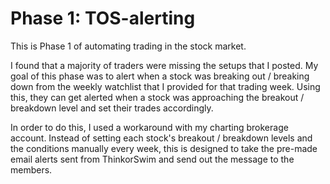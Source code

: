 # Phase 1: TOS-alerting

This is Phase 1 of automating trading in the stock market. 

I found that a majority of traders were missing the setups that I posted. My goal of this phase was to alert when a stock was breaking out / breaking down from the weekly watchlist that I provided for that trading week. Using this, they can get alerted when a stock was approaching the breakout / breakdown level and set their trades accordingly. 

In order to do this, I used a workaround with my charting brokerage account. Instead of setting each stock's breakout / breakdown levels and the conditions manually every week, this is designed to take the pre-made email alerts sent from ThinkorSwim and send out the message to the members. 
